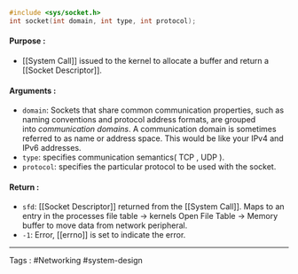 ```c
#include <sys/socket.h> 
int socket(int domain, int type, int protocol);
```

#### Purpose :
- [[System Call]] issued to the kernel to allocate a buffer and return a [[Socket Descriptor]]. 
#### Arguments :
- `domain`: Sockets that share common communication properties, such as naming conventions and protocol address formats, are grouped into _communication_ _domains_. A communication domain is sometimes referred to as name or address space. This would be like your IPv4 and IPv6 addresses.
- `type`: specifies communication semantics( TCP , UDP ). 
- `protocol`: specifies the particular protocol to be used with the socket. 

#### Return :
- `sfd`: [[Socket Descriptor]] returned from the [[System Call]]. Maps to an entry in the processes file table -> kernels Open File Table -> Memory buffer to move data from network peripheral. 
- `-1`: Error, [[errno]] is set to indicate the error. 



   
   
----
Tags : #Networking #system-design 